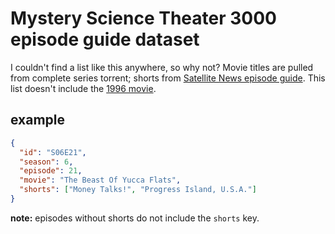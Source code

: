 # Mystery Science Theater 3000 episode guide dataset

I couldn't find a list like this anywhere, so why not? Movie titles are pulled
from complete series torrent; shorts from [Satellite News episode guide][sneq].
This list doesn't include the [1996 movie][mst3ktm].

## example

```json
{
  "id": "S06E21",
  "season": 6,
  "episode": 21,
  "movie": "The Beast Of Yucca Flats",
  "shorts": ["Money Talks!", "Progress Island, U.S.A."]
}
```

**note:** episodes without shorts do not include the `shorts` key.

[sneq]: http://www.mst3kinfo.com/?page_id=20112
[mst3ktm]: http://www.imdb.com/title/tt0117128
